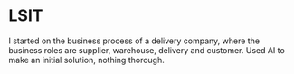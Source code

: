 # LSIT
I started on the business process of a delivery company, where the business roles are supplier, warehouse, delivery and customer. Used AI to make an initial solution, nothing thorough.

